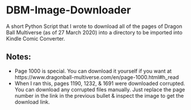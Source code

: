 # DBM-Image-Downloader
A short Python Script that I wrote to download all of the pages of Dragon Ball Multiverse (as of 27 March 2020) into a directory to be imported into Kindle Comic Converter.

## Notes:
<ul>
<li>Page 1000 is special. You can download it yourself if you want at https://www.dragonball-multiverse.com/en/page-1000.html#h_read</li>
<li>When I ran this, pages 1190, 1232, & 1691 were downloaded corrupted. You can download any corrupted files manually. Just replace the page number in the link in the previous bullet & inspect the image to get the download link.</li>
</ul>
